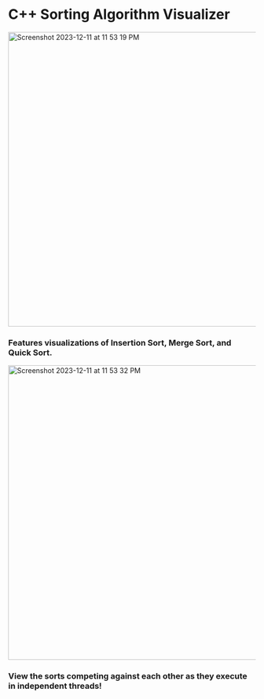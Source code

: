 # C++ Sorting Algorithm Visualizer

<img width="600" alt="Screenshot 2023-12-11 at 11 53 19 PM" src="https://github.com/raunaqsingh2020/cpp-sorting-visualizer/assets/38117531/70d287fc-499b-471c-896d-c1c989504191">

### Features visualizations of Insertion Sort, Merge Sort, and Quick Sort.



<img width="600" alt="Screenshot 2023-12-11 at 11 53 32 PM" src="https://github.com/raunaqsingh2020/cpp-sorting-visualizer/assets/38117531/d415ed1f-785e-4a01-96dc-1599e3ec902c">

### View the sorts competing against each other as they execute in independent threads!
